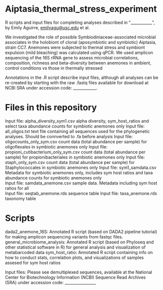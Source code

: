 # Aiptasia_thermal_stress_experiment
R scripts and input files for completing analyses described in "___________", by Emily Aguirre, emilyagu@usc.edu et al. 

We investigated the role of possible Symbiodiniaceae-associated microbial associates in the holobiont of clonal (aposymbiotic and symbiotic) Aiptasia, strain CC7. 
Anemones were subjected to thermal stress and symbiont expulsion (mild bleaching) was calculated using qPCR. We used amplicon sequencing of the 16S rRNA gene to assess microbial correlations, composition, richness and beta-diversity between anemones in ambient, control conditions vs those in thermally stressed

Annotations in the .R script describe input files, although all analyses can be re-created by starting with the raw .fastq files available for download at NCBI SRA under accession code: ____________.

# Files in this repository

Input file: alpha_diversity_sym1.csv alpha diversity, sym_host_ratios and select taxa abundance counts for symbiotic anemones only
Input file: all_oligos.txt text file containing all sequences used for the phylogenetic analyses. Should be connverted to .fa before analysis
Input file: oligocounts_only_sym.csv count data (total abundance per sample) for oligoflexales in symbiotic anemones only
Input file: propioni_cutibacterium_only_sym.csv count data (total abundance per sample) for propionibacteriales in symbiotic anemones only
Input file: staph_only_sym.csv count data (total abundance per sample) for Staphylococcales in symbiotic anemones only
Input file: sym1_samdata.csv Metadata for symbiotic anemones only, includes sym host ratios and taxa abundance counts for symbiotic anemones only  
Input file: samdata_anemone.csv sample data. Metadata including sym host ratios for all  
Input file: seqtab_anemone.rds sequence table 
Input file: taxa_anemone.rds taxonomy table 


# Scripts 
dada2_anemone_16S: Annotated R script (based on DADA2 pipeline tutorial) for making amplicon sequencing variants from fastqc files.
general_microbiome_analysis: Annotated R script (based on Phyloseq and other statistical software in R) for general analysis and visualization of metabarcoded data
sym_host_ratio: Annotated R script containing info on how to conduct stats, correlation plots, and visualizations of samples assesed for sym host ratios   


Input files: Please see demultiplexed sequences, available at the National Center for Biotechnology Information (NCBI) Sequence Read Archives (SRA) under accession code: ________________
